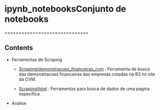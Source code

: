 # ipynb_notebooksConjunto de notebooks 
==============================


Contents
--------

- Ferramentas de Scraping
  - [Scraping/demonstracoes_financeiras_cvm](scraping/demonstracoes_financeiras_cvm/demonstracoes_cvm.ipynb) : Ferramenta de busca das demonstracoes financeiras das empresas cotadas na B3 no site da CVM.

  - [Scraping/html](scraping/html) : Ferramentas para busca de dados de uma pagina especifica.

- Analise
  

